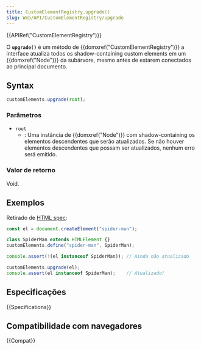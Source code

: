 ```yaml
---
title: CustomElementRegistry.upgrade()
slug: Web/API/CustomElementRegistry/upgrade
---
```

{{APIRef("CustomElementRegistry")}}

O **`upgrade()`** é um método de {{domxref("CustomElementRegistry")}} a interface atualiza todos os shadow-containing custom elements em um {{domxref("Node")}} da
subárvore, mesmo antes de estarem conectados ao principal documento.

## Syntax

```js
customElements.upgrade(root);
```

### Parâmetros

- `root`
  - : Uma instância de {{domxref("Node")}} com shadow-containing os elementos descendentes que serão atualizados. Se não houver elementos descendentes que possam ser atualizados, nenhum erro será
    emitido.

### Valor de retorno

Void.

## Exemplos

Retirado de [HTML spec](https://html.spec.whatwg.org/multipage/custom-elements.html#dom-customelementregistry-upgrade):

```js
const el = document.createElement("spider-man");

class SpiderMan extends HTMLElement {}
customElements.define("spider-man", SpiderMan);

console.assert(!(el instanceof SpiderMan)); // Ainda não atualizado

customElements.upgrade(el);
console.assert(el instanceof SpiderMan);    // Atualizado!
```

## Especificações

{{Specifications}}

## Compatibilidade com navegadores

{{Compat}}
